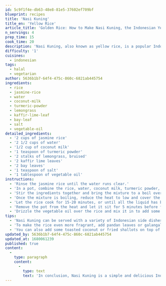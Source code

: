 ```yaml
---
id: 5c9f1f4e-db63-48e8-81e5-37602ef709bf
blueprint: recipes
title: 'Nasi Kuning'
title_en: 'Yellow Rice'
article_title: 'Golden Rice: How to Make Nasi Kuning, the Indonesian Yellow Rice Dish'
n_servings: 4
prep_time: 15
cook_time: 20
description: 'Nasi Kuning, also known as yellow rice, is a popular Indonesian dish that is often served during special occasions and celebrations. The rice gets its vibrant color from turmeric and is typically cooked with a variety of herbs and spices. This dish is easy to make and can be paired with a variety of Indonesian side dishes.'
difficulty: '1'
cuisines:
  - indonesian
tags:
  - halal
  - vegetarian
author: 5636b1b7-64f4-475c-860c-6821ab445754
ingredients:
  - rice
  - jasmine-rice
  - water
  - coconut-milk
  - turmeric-powder
  - lemongrass
  - kaffir-lime-leaf
  - bay-leaf
  - salt
  - vegetable-oil
detailed_ingredients:
  - '2 cups of jasmine rice'
  - '2 1/2 cups of water'
  - '1/2 cup of coconut milk'
  - '1 teaspoon of turmeric powder'
  - '2 stalks of lemongrass, bruised'
  - '2 kaffir lime leaves'
  - '2 bay leaves'
  - '1 teaspoon of salt'
  - '1 tablespoon of vegetable oil'
instructions:
  - 'Rinse the jasmine rice until the water runs clear.'
  - 'In a pot, combine the rice, water, coconut milk, turmeric powder, lemongrass, kaffir lime leaves, bay leaves, and salt.'
  - 'Stir the ingredients together and bring the mixture to a boil over high heat.'
  - 'Once the mixture is boiling, reduce the heat to low and cover the pot with a lid.'
  - 'Let the rice cook for 15-20 minutes, or until all the liquid has been absorbed and the rice is fully cooked.'
  - 'Remove the pot from the heat and let it sit for 5 minutes before fluffing the rice with a fork.'
  - 'Drizzle the vegetable oil over the rice and mix it in to add some extra flavor.'
tips:
  - 'Nasi Kuning can be served with a variety of Indonesian side dishes, such as chicken satay, beef rendang, or fried tempeh.'
  - 'To make the rice even more fragrant, add pandan leaves or galangal to the mixture.'
  - 'You can also add some toasted coconut or fried shallots on top of the rice for added texture and flavor.'
updated_by: 5636b1b7-64f4-475c-860c-6821ab445754
updated_at: 1680061239
published: true
content:
  -
    type: paragraph
    content:
      -
        type: text
        text: 'In conclusion, Nasi Kuning is a simple and delicious Indonesian dish that is perfect for any occasion. With its vibrant color and fragrant aroma, it is sure to impress your family and friends. Try making this classic Indonesian dish at home and pair it with your favorite Indonesian sides for a truly authentic experience.'
---
```

